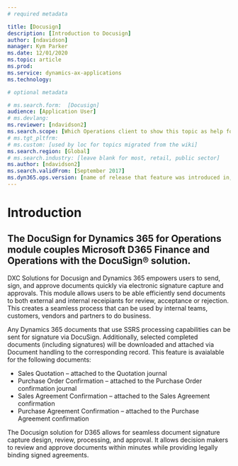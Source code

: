 ```yaml
---
# required metadata

title: [Docusign]
description: [Introduction to Docusign]
author: [ndavidson]
manager: Kym Parker
ms.date: 12/01/2020
ms.topic: article
ms.prod: 
ms.service: dynamics-ax-applications
ms.technology: 

# optional metadata

# ms.search.form:  [Docusign]
audience: [Application User]
# ms.devlang: 
ms.reviewer: [ndavidson2]
ms.search.scope: [Which Operations client to show this topic as help for, to be set by content strategist, see list here: https://microsoft.sharepoint.com/teams/DynDoc/_layouts/15/WopiFrame.aspx?sourcedoc={23419e1c-eb64-42e9-aa9b-79875b428718}&action=edit&wd=target%28Core%20Dynamics%20AX%20CP%20requirements%2Eone%7C4CC185C0%2DEFAA%2D42CD%2D94B9%2D8F2A45E7F61A%2FVersions%20list%20for%20docs%20topics%7CC14BE630%2D5151%2D49D6%2D8305%2D554B5084593C%2F%29]
# ms.tgt_pltfrm: 
# ms.custom: [used by loc for topics migrated from the wiki]
ms.search.region: [Global]
# ms.search.industry: [leave blank for most, retail, public sector]
ms.author: [ndavidson2]
ms.search.validFrom: [September 2017]
ms.dyn365.ops.version: [name of release that feature was introduced in, see list here: https://microsoft.sharepoint.com/teams/DynDoc/_layouts/15/WopiFrame.aspx?sourcedoc={23419e1c-eb64-42e9-aa9b-79875b428718}&action=edit&wd=target%28Core%20Dynamics%20AX%20CP%20requirements%2Eone%7C4CC185C0%2DEFAA%2D42CD%2D94B9%2D8F2A45E7F61A%2FVersions%20list%20for%20docs%20topics%7CC14BE630%2D5151%2D49D6%2D8305%2D554B5084593C%2F%29]
---
```


# Introduction

## The DocuSign for Dynamics 365 for Operations module couples Microsoft D365 Finance and Operations with the DocuSign® solution.

DXC Solutions for Docusign and Dynamics 365 empowers users to send, sign, and approve documents quickly via electronic signature capture and approvals. This module allows users to be able efficiently send documents to both external and internal receipiants for review, acceptance or rejection. This creates a seamless process that can be used by internal teams, customers, vendors and partners to do business.

Any Dynamics 365 documents that use SSRS processing capabilities can be sent for signature via DocuSign. Additionally, selected completed documents (including signatures) will be downloaded and attached via Document handling to the corresponding record. This feature is avaialable  for the following documents: 

- Sales Quotation – attached to the Quotation journal
- Purchase Order Confirmation – attached to the Purchase Order confirmation journal
- Sales Agreement Confirmation – attached to the Sales Agreement confirmation
- Purchase Agreement Confirmation – attached to the Purchase Agreement confirmation

The Docusign solution for D365 allows for seamless document signature capture design, review, processing, and approval. It allows decision makers to review and approve documents within minutes while providing legally binding signed agreements.  
